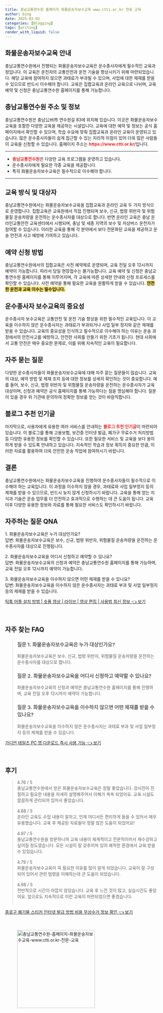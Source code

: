 ```yaml
---
title: 충남교통연수원 홈페이지 화물운송자보수교육 www.ctti.or.kr 전문 교육
author: bing
date: 2025-02-02
categories: [Blogging]
tags: [writing]
render_with_liquid: false
---
```



<h2 id='화물운송자보수교육_안내'>화물운송자보수교육 안내</h2>

<p>충남교통연수원에서 진행되는 화물운송자보수교육은 운수종사자에게 필수적인 교육과정입니다. 이 교육은 운전자의 교통안전과 운전 기술을 향상시키기 위해 마련되었습니다. 해당 교육에 참여하지 않으면 과태료가 부과될 수 있으며, 사업에 대한 제재를 받을 수 있으므로 반드시 이수해야 합니다. 교육은 집합교육과 온라인 교육으로 나뉘며, 교육 예약 및 신청은 충남교통연수원 홈페이지를 통해 가능합니다.</p>

<h2 id='충남교통연수원_주소및정보'>충남교통연수원 주소 및 정보</h2>

<p>충남교통연수원은 충남公州市 연수원길 83에 위치해 있습니다. 이곳은 화물운송자보수교육을 포함한 다양한 교육을 제공하는 시설입니다. 교육에 대한 예약 및 정보는 공식 홈페이지에서 확인할 수 있으며, 학습 수요에 맞춰 집합교육과 온라인 교육이 운영되고 있습니다. 많은 운수종사자들이 쉽게 접근할 수 있는 지리적 이점이 있어 더욱 많은 사람들이 교육을 신청할 수 있습니다. 홈페이지 주소는 <b><span style="color: #ee2323;">https://www.ctti.or.kr/</span></b>입니다.</p>

<hr />

<ul>
    <li><b><span style="color: #ee2323;">충남교통연수원</span></b>은 다양한 교육 프로그램을 운영하고 있습니다.</li>
    <li>운수종사자에게 필요한 각종 교육을 제공합니다.</li>
    <li>특히 화물운송자보수교육은 필수적으로 이수해야 합니다.</li>
</ul>

<hr />

<h2 id='교육방식_및_대상자'>교육 방식 및 대상자</h2>

<p>충남교통연수원에서는 화물운송자보수교육을 집합교육과 온라인 교육 두 가지 방식으로 운영합니다. 집합교육은 교육원에서 직접 진행되며 보수, 신규, 법령 위반자 및 위험물질 운송차량을 운전하는 운수종사자를 대상으로 합니다. 반면 온라인 교육은 충남 온라인교통안전 교육센터에서 시행되며, 충남 및 세종 지역의 보수 및 저상버스 운전자가 참여할 수 있습니다. 이러한 교육을 통해 각 분야에서 보다 전문화된 교육을 제공하고 운송 안전과 사고 예방에 기여하고 있습니다.</p>

<h2 id='예약_신청_방법'>예약 신청 방법</h2>

<p>충남교통연수원에서의 집합교육은 사전 예약제로 운영되며, 교육 전일 오후 12시까지 예약이 가능합니다. 따라서 당일 현장접수는 불가능합니다. 교육 예약 및 신청은 충남교통연수원 홈페이지를 통해 이루어지며, 각 교육에 따른 상세한 안내와 신청 프로세스를 확인할 수 있습니다. 사전 예약을 통해 필요한 교육을 원활하게 받을 수 있습니다. <b><span style="background-color: #ffe066;">안전한 운전과 교육 이수는 필수입니다.</span></b></p>

<h2 id='운수종사자_보수교육_중요성'>운수종사자 보수교육의 중요성</h2>

<p>운수종사자 보수교육은 교통안전 및 운전 기술 향상을 위한 필수적인 교육입니다. 이 교육을 이수하지 않은 운수종사자는 과태료가 부과되거나 사업 일부 정지와 같은 제재를 받을 수 있습니다. 교육의 중요성을 인식하고 필수적으로 이수해야 하는 이유는 운송 과정에서의 안전사고를 예방하고, 안전한 사회를 만들기 위한 기초가 됩니다. 현대 사회에서 교통 안전은 매우 중요한 문제로, 이를 위해 지속적인 교육이 필요합니다.</p>

<h2 id='자주_묻는_질문'>자주 묻는 질문</h2>

<p>다양한 운수종사자들이 화물운송자보수교육에 대해 자주 묻는 질문들이 많습니다. 교육의 대상, 예약 방법 및 제재 조치 등에 대한 정보를 상세히 확인하는 것이 중요합니다. 예를 들어, 보수, 신규, 법령 위반자 및 위험물질 운송차량을 운전하는 운수종사자가 교육 대상이며, 신청과 예약은 공식 홈페이지를 통해 가능하다는 점을 명심해야 합니다. 질문이 있을 경우 위 기관에 문의하여 정확한 정보를 얻는 것이 바람직합니다.</p>

<h2 id='블로그_추천_인기글'>블로그 추천 인기글</h2>

<p>마지막으로, 사용자에게 유용한 여러 서비스를 안내하는 <b><span style="color: #ee2323;">블로그 추천 인기글</span></b>이 마련되어 있습니다. 이 블로그를 통해 고용보험, 보건증 인터넷 발급, 폐가구 무료수거 처리방법 등 다양한 유용한 정보를 확인할 수 있습니다. 또한 필요한 서비스 및 교육을 보다 용이하게 받을 수 있도록 안내하고 있습니다. 지속적인 학습과 정보 획득이 중요한 만큼, 이러한 자료를 활용하여 더욱 안전한 운송 작업에 참여하시기 바랍니다.</p>

<h2 id='결론'>결론</h2>

<p>충남교통연수원에서는 화물운송자보수교육을 진행하여 운수종사자들이 필수적으로 이수해야 하는 교육입니다. 이 과정을 이수하지 않을 경우, 과태료와 사업 일부정지 등의 제재를 받을 수 있으므로, 반드시 늦지 않게 신청하시기 바랍니다. 교육을 통해 얻는 지식과 기술은 운송 업무를 더 안전하고 효과적으로 수행하는 데 큰 도움이 됩니다. 교육 이후 다양한 유용한 정보와 자료를 통해 필요한 서비스도 확인하시기 바랍니다.</p>

<h2 id='자주하는_질문_QNA'>자주하는 질문 QNA</h2>

<p>1. 화물운송자보수교육은 누가 대상인가요? <br>답변: 화물운송자보수교육은 보수, 신규, 법령 위반자, 위험물질 운송차량을 운전하는 운수종사자를 대상으로 진행됩니다.</p>

<p>2. 화물운송자보수교육을 어디서 신청하고 예약할 수 있나요? <br>답변: 화물운송자보수교육의 신청과 예약은 충남교통연수원 홈페이지를 통해 가능하며, 교육 전일 오후 12시까지 예약이 가능합니다.</p>

<p>3. 화물운송자보수교육을 이수하지 않으면 어떤 제재를 받을 수 있나요? <br>답변: 화물운송자보수교육을 이수하지 않은 운수종사자는 과태료 부과 및 사업 일부정지 등의 제재를 받을 수 있습니다.</p>


<p><a class="click-button" title="틱톡 어플 설치 방법 | 숏폼 영상 | 라이브 | 영상 편집 | 사용법 최신 정보" href="https://purplelist.github.io/posts/%ED%8B%B1%ED%86%A1-%EC%96%B4%ED%94%8C-%EC%84%A4%EC%B9%98-%EB%B0%A9%EB%B2%95-%EC%88%8F%ED%8F%BC-%EC%98%81%EC%83%81-%EB%9D%BC%EC%9D%B4%EB%B8%8C-%EC%98%81%EC%83%81-%ED%8E%B8%EC%A7%91-%EC%82%AC%EC%9A%A9%EB%B2%95-%EC%B5%9C%EC%8B%A0-%EC%A0%95%EB%B3%B4/" rel="dofollow">틱톡 어플 설치 방법 | 숏폼 영상 | 라이브 | 영상 편집 | 사용법 최신 정보 👈 보기</a></p><br>
<h2 id='자주_찾는_FAQ'>자주 찾는 FAQ</h2>
<div itemscope="" itemtype="https://schema.org/FAQPage">
<blockquote>
<div itemscope="" itemprop="mainEntity" itemtype="https://schema.org/Question">
<h3 itemprop="name">질문 1. 화물운송자보수교육은 누가 대상인가요?</h3>
<div itemscope="" itemprop="acceptedAnswer" itemtype="https://schema.org/Answer">
<span itemprop="text">
<p>화물운송자보수교육은 보수, 신규, 법령 위반자, 위험물질 운송차량을 운전하는 운수종사자를 대상으로 합니다.</p>
</span>
</div>
</div>
<div itemscope="" itemprop="mainEntity" itemtype="https://schema.org/Question">
<h3 itemprop="name">질문 2. 화물운송자보수교육을 어디서 신청하고 예약할 수 있나요?</h3>
<div itemscope="" itemprop="acceptedAnswer" itemtype="https://schema.org/Answer">
<span itemprop="text">
<p>화물운송자보수교육의 신청과 예약은 충남교통연수원 홈페이지를 통해 진행하며, 교육 전일 오후 12시까지 예약이 가능합니다.</p>
</span>
</div>
</div>
<div itemscope="" itemprop="mainEntity" itemtype="https://schema.org/Question">
<h3 itemprop="name">질문 3. 화물운송자보수교육을 이수하지 않으면 어떤 제재를 받을 수 있나요?</h3>
<div itemscope="" itemprop="acceptedAnswer" itemtype="https://schema.org/Answer">
<span itemprop="text">
<p>화물운송자보수교육을 이수하지 않은 운수종사자는 과태료 부과 및 사업 일부정지 등의 제재를 받을 수 있습니다.</p>
</span>
</div>
</div>
</blockquote>
</div>
<p><a class="click-button" title="가디언 테일즈 PC 앱 다운로드 즉시 사용 가능" href="https://purplelist.github.io/posts/%EA%B0%80%EB%94%94%EC%96%B8-%ED%85%8C%EC%9D%BC%EC%A6%88-PC-%EC%95%B1-%EB%8B%A4%EC%9A%B4%EB%A1%9C%EB%93%9C-%EC%A6%89%EC%8B%9C-%EC%82%AC%EC%9A%A9-%EA%B0%80%EB%8A%A5/" rel="dofollow">가디언 테일즈 PC 앱 다운로드 즉시 사용 가능 👈 보기</a></p><br>
<h2 id='후기'>후기</h2>
<div itemscope itemtype="https://schema.org/Product">
  <blockquote>
  <div itemprop="review" itemscope itemtype="https://schema.org/Review">
      <div itemprop="reviewRating" itemscope itemtype="https://schema.org/Rating"> <span itemprop="ratingValue">4.76</span> / <span itemprop="bestRating">5</span> </div>
      <span itemprop="reviewBody">충남교통연수원에서 받은 화물운송자보수교육은 정말 좋았습니다. 강사진이 친절하고 필요한 내용을 자세히 설명해주어서 이해가 쏙쏙 되었어요. 교육 시설도 깔끔하게 관리되어 있어서 좋았습니다.</span>
  </div>
  <br>
  <div itemprop="review" itemscope itemtype="https://schema.org/Review">
      <div itemprop="reviewRating" itemscope itemtype="https://schema.org/Rating"> <span itemprop="ratingValue">4.88</span> / <span itemprop="bestRating">5</span> </div>
      <span itemprop="reviewBody">온라인 교육도 수업 내용이 알차고, 언제 어디서든 편리하게 들을 수 있어서 매우 유용했습니다. 교육 후 제공된 자료들이 정말 많은 도움이 되었어요!</span>
  </div>
  <br>
  <div itemprop="review" itemscope itemtype="https://schema.org/Review">
      <div itemprop="reviewRating" itemscope itemtype="https://schema.org/Rating"> <span itemprop="ratingValue">4.97</span> / <span itemprop="bestRating">5</span> </div>
      <span itemprop="reviewBody">충남교통연수원을 방문하니까 교육 내용이 체계적이고 전문적이어서 재수강하고 싶어질 정도였습니다. 모든 시설이 잘 갖추어져 있어 쾌적한 환경에서 교육 받을 수 있었습니다.</span>
  </div>
  <br>
  <div itemprop="review" itemscope itemtype="https://schema.org/Review">
      <div itemprop="reviewRating" itemscope itemtype="https://schema.org/Rating"> <span itemprop="ratingValue">4.79</span> / <span itemprop="bestRating">5</span> </div>
      <span itemprop="reviewBody">화물운송자보수교육이 꼭 필요한 이유를 많이 알게 되었습니다. 교육이 잘 구성되어 있어서 관련 법령을 이해하는데 큰 도움이 되었습니다.</span>
  </div>
  <br>
  <div itemprop="review" itemscope itemtype="https://schema.org/Review">
      <div itemprop="reviewRating" itemscope itemtype="https://schema.org/Rating"> <span itemprop="ratingValue">4.98</span> / <span itemprop="bestRating">5</span> </div>
      <span itemprop="reviewBody">전반적으로 시간이 아깝지 않았습니다. 교육 후 느낀 것이 많고, 실습시간도 좋았어요. 앞으로도 지속적으로 이런 교육이 마련되었으면 좋겠습니다.</span>
  </div>
  <br>
  </blockquote>
</div>
<p><a class="click-button" title="종로구 폐기물 스티커 인터넷 발급 방법 비용 무상수거 정보 확인" href="https://purplelist.github.io/posts/%EC%A2%85%EB%A1%9C%EA%B5%AC-%ED%8F%90%EA%B8%B0%EB%AC%BC-%EC%8A%A4%ED%8B%B0%EC%BB%A4-%EC%9D%B8%ED%84%B0%EB%84%B7-%EB%B0%9C%EA%B8%89-%EB%B0%A9%EB%B2%95-%EB%B9%84%EC%9A%A9-%EB%AC%B4%EC%83%81%EC%88%98%EA%B1%B0-%EC%A0%95%EB%B3%B4-%ED%99%95%EC%9D%B8/" rel="dofollow">종로구 폐기물 스티커 인터넷 발급 방법 비용 무상수거 정보 확인 👈 보기</a></p><br>
<figure class="image"><img src="https://purplelist.github.io/assets/img/thumbnail/충남교통연수원-홈페이지-화물운송자보수교육-www.ctti.or.kr-전문-교육.webp" alt="충남교통연수원-홈페이지-화물운송자보수교육-www.ctti.or.kr-전문-교육" width="256" height="256"></figure>